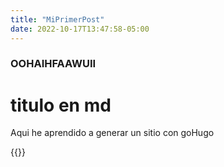 ```yaml
---
title: "MiPrimerPost"
date: 2022-10-17T13:47:58-05:00
---
```


### OOHAIHFAAWUII

# titulo en md

Aqui he aprendido a generar un sitio con goHugo

{{<youtube Ei1y51K8jQk >}}
